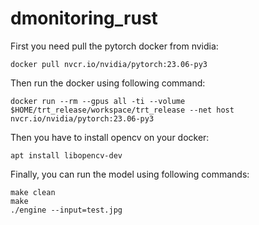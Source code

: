 # dmonitoring_rust


First you need pull the pytorch docker from nvidia: 

```
docker pull nvcr.io/nvidia/pytorch:23.06-py3
```

Then run the docker using following command: 

```
docker run --rm --gpus all -ti --volume $HOME/trt_release/workspace/trt_release --net host nvcr.io/nvidia/pytorch:23.06-py3
```

Then you have to install opencv on your docker: 

```
apt install libopencv-dev
```

Finally, you can run the model using following commands:

```
make clean
make
./engine --input=test.jpg
```
